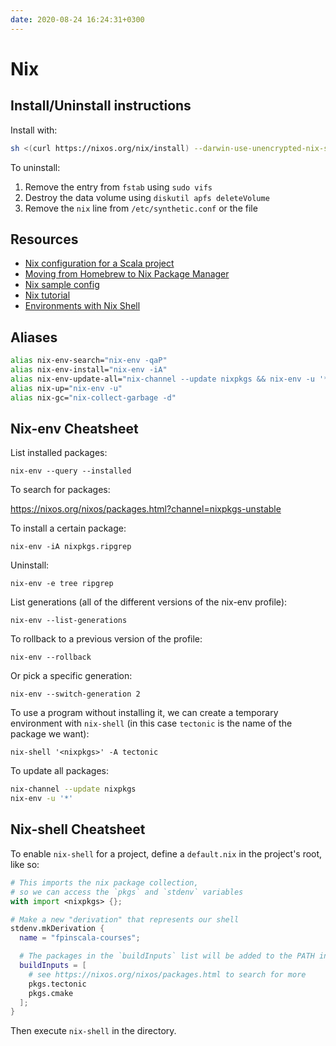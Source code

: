 ```yaml
---
date: 2020-08-24 16:24:31+0300
---
```


# Nix

## Install/Uninstall instructions

Install with:

``` sh
sh <(curl https://nixos.org/nix/install) --darwin-use-unencrypted-nix-store-volume
```

To uninstall:

1. Remove the entry from `fstab` using `sudo vifs`
2. Destroy the data volume using `diskutil apfs deleteVolume`
3. Remove the `nix` line from `/etc/synthetic.conf` or the file

## Resources

- [Nix configuration for a Scala project](https://github.com/functional-streams-for-scala/fs2/blob/main/shell.nix)
- [Moving from Homebrew to Nix Package Manager](https://www.softinio.com/post/moving-from-homebrew-to-nix-package-manager/)
- [Nix sample config](https://github.com/gvolpe/nix-config)
- [Nix tutorial](https://nix-tutorial.gitlabpages.inria.fr/nix-tutorial/index.html)
- [Environments with Nix Shell](https://github.com/samdroid-apps/nix-articles)

## Aliases

``` sh
alias nix-env-search="nix-env -qaP"
alias nix-env-install="nix-env -iA"
alias nix-env-update-all="nix-channel --update nixpkgs && nix-env -u '*'"
alias nix-up="nix-env -u"
alias nix-gc="nix-collect-garbage -d"
```

## Nix-env Cheatsheet

List installed packages:

```
nix-env --query --installed
```

To search for packages:

https://nixos.org/nixos/packages.html?channel=nixpkgs-unstable

To install a certain package:

```
nix-env -iA nixpkgs.ripgrep
```

Uninstall:

```
nix-env -e tree ripgrep
```

List generations (all of the different versions of the nix-env profile):

```
nix-env --list-generations
```

To rollback to a previous version of the profile:

```
nix-env --rollback
```

Or pick a specific generation:

```
nix-env --switch-generation 2
```

To use a program without installing it, we can create a temporary
environment with `nix-shell` (in this case `tectonic` is the name of
the package we want):

```
nix-shell '<nixpkgs>' -A tectonic
```

To update all packages:

``` sh
nix-channel --update nixpkgs
nix-env -u '*'
```

## Nix-shell Cheatsheet

To enable `nix-shell` for a project, define a `default.nix` in the project's root, like so:

``` nix
# This imports the nix package collection,
# so we can access the `pkgs` and `stdenv` variables
with import <nixpkgs> {};

# Make a new "derivation" that represents our shell
stdenv.mkDerivation {
  name = "fpinscala-courses";

  # The packages in the `buildInputs` list will be added to the PATH in our shell
  buildInputs = [
    # see https://nixos.org/nixos/packages.html to search for more
    pkgs.tectonic
    pkgs.cmake
  ];
}
```

Then execute `nix-shell` in the directory.
